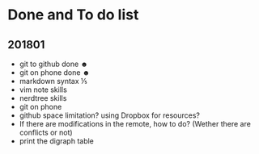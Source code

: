 # Done and To do list
## 201801
  * git to github done ☻
  * git on phone done ☻
  * markdown syntax   ⅕
  * vim note skills 
  * nerdtree skills
  * git on phone
  * github space limitation? using Dropbox for resources? 
  * If there are modifications in the remote, how to do? (Wether there are conflicts or not)
  * print the digraph table
